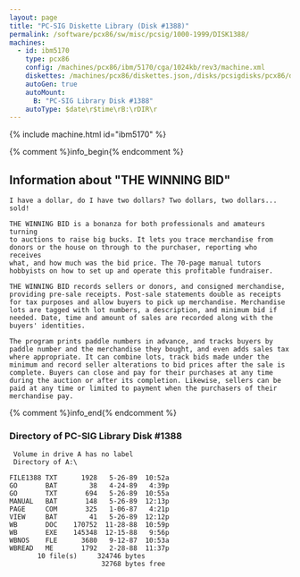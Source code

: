 ```yaml
---
layout: page
title: "PC-SIG Diskette Library (Disk #1388)"
permalink: /software/pcx86/sw/misc/pcsig/1000-1999/DISK1388/
machines:
  - id: ibm5170
    type: pcx86
    config: /machines/pcx86/ibm/5170/cga/1024kb/rev3/machine.xml
    diskettes: /machines/pcx86/diskettes.json,/disks/pcsigdisks/pcx86/diskettes.json
    autoGen: true
    autoMount:
      B: "PC-SIG Library Disk #1388"
    autoType: $date\r$time\rB:\rDIR\r
---
```


{% include machine.html id="ibm5170" %}

{% comment %}info_begin{% endcomment %}

## Information about "THE WINNING BID"

    I have a dollar, do I have two dollars? Two dollars, two dollars...
    sold!
    
    THE WINNING BID is a bonanza for both professionals and amateurs turning
    to auctions to raise big bucks. It lets you trace merchandise from
    donors or the house on through to the purchaser, reporting who receives
    what, and how much was the bid price. The 70-page manual tutors
    hobbyists on how to set up and operate this profitable fundraiser.
    
    THE WINNING BID records sellers or donors, and consigned merchandise,
    providing pre-sale receipts. Post-sale statements double as receipts
    for tax purposes and allow buyers to pick up merchandise. Merchandise
    lots are tagged with lot numbers, a description, and minimum bid if
    needed. Date, time and amount of sales are recorded along with the
    buyers' identities.
    
    The program prints paddle numbers in advance, and tracks buyers by
    paddle number and the merchandise they bought, and even adds sales tax
    where appropriate. It can combine lots, track bids made under the
    minimum and record seller alterations to bid prices after the sale is
    complete. Buyers can close and pay for their purchases at any time
    during the auction or after its completion. Likewise, sellers can be
    paid at any time or limited to payment when the purchasers of their
    merchandise pay.
{% comment %}info_end{% endcomment %}


### Directory of PC-SIG Library Disk #1388

     Volume in drive A has no label
     Directory of A:\

    FILE1388 TXT      1928   5-26-89  10:52a
    GO       BAT        38   4-24-89   4:39p
    GO       TXT       694   5-26-89  10:55a
    MANUAL   BAT       148   5-26-89  12:13p
    PAGE     COM       325   1-06-87   4:21p
    VIEW     BAT        41   5-26-89  12:12p
    WB       DOC    170752  11-28-88  10:59p
    WB       EXE    145348  12-15-88   9:56p
    WBNOS    FLE      3680   9-12-87  10:53a
    WBREAD   ME       1792   2-28-88  11:37p
           10 file(s)     324746 bytes
                           32768 bytes free
